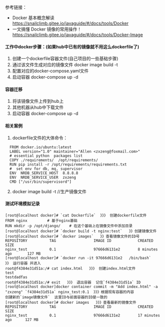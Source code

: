 参考链接：
- Docker 基本概念解读 https://snailclimb.gitee.io/javaguide/#/docs/tools/Docker
- 一文搞懂 Docker 镜像的常用操作！ https://snailclimb.gitee.io/javaguide/#/docs/tools/Docker-Image


#### 工作中docker步骤：(如果hub中已有的镜像就不用这么dockerfile了)  
1. 创建一个dockerfile容器文件(自己项目的一些基础步骤)    
2. 通过该文件生成对应的镜像文件 docker image build -t  
3. 配置对应的docker-compose.yaml文件   
4. 启动容器 docker-compose up -d
#### 容器迁移
1. 将该镜像文件上传到hub上  
2. 其他机器从hub中下载文件  
3. 启动容器 docker-compose up -d  

#### 相关案例  
1. dockerfile文件的大体命令：  
```
  FROM docker.io/ubuntu:latest
  LABEL version="1.0" maintainer="Allen <zxzeng@foxmail.com>"
  # essential python  packages list
  COPY ./requirements/  /opt/requirements/
  RUN pip install -r /opt/requirements/requirements.txt
  #  set env for db, mq, supervisor
  ENV  NRDB_SERVICE_HOST  8.8.8.8
  ENV  NRDB_SERVICE_USER  zxzeng
  CMD ["/usr/bin/supervisord"]
```
2. docker image build -t    //生产镜像文件

#### 测试环境模拟记录

    [root@localhost docker]# `cat Dockerfile`  》》》 创建dockerfile文件
    FROM nginx         # 基于nginx基础
    RUN mkdir -p /opt/django/    # 在这个基础上在镜像文件中添加目录
    [root@localhost docker]# `docker build -t nginx:test`   》》创建镜像文件
    [root@localhost docker]# `docker images`   》》查看镜像文件的ID号 
    REPOSITORY          TAG                 IMAGE ID            CREATED             SIZE
    nginx_test          0.1                 97666d6131e2        8 minutes ago       127 MB
    [root@localhost docker]# `docker run -it 97666d6131e2   /bin/bash`   》》 运行容器 并进入
    root@f4384e31d51a:/# cat index.html   》》》 创建index.html文件
    test
    testdadfas
    root@f4384e31d51a:/# exit   》》》 退出容器  记住`f4384e31d51a` ID 
    [root@localhost docker]docker container commit -m "Add index.html" -a "zxzeng" `f4384e31d51a` nginx_test:0.1  》》》根据现有容器的内容
    创建新的`image镜像文件`  这里ID与前面容器的ID是一致的
    [root@localhost docker]# docker images   》》》查看最新的镜像文件 
    REPOSITORY          TAG                 IMAGE ID            CREATED             SIZE
    nginx_test          0.1                 97666d6131e2        17 minutes ago      127 MB








